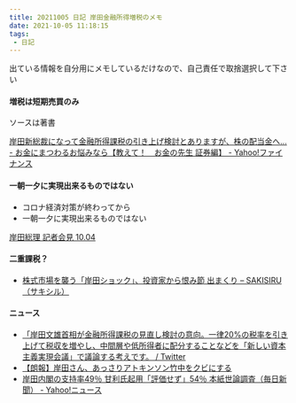 ```yaml
---
title: 20211005 日記 岸田金融所得増税のメモ
date: 2021-10-05 11:18:15
tags:
 - 日記
---
```


出ている情報を自分用にメモしているだけなので、自己責任で取捨選択して下さい

#### 増税は短期売買のみ

ソースは著書

[岸田新総裁になって金融所得課税の引き上げ検討とありますが、株の配当金へ... - お金にまつわるお悩みなら【教えて！　お金の先生 証券編】 - Yahoo!ファイナンス](https://finance.yahoo.co.jp/brokers-hikaku/experts/questions/q14250227949)

#### 一朝一夕に実現出来るものではない

- コロナ経済対策が終わってから
- 一朝一夕に実現出来るものではない

[岸田総理 記者会見 10.04](https://youtu.be/knSp2EVP-Jw?t=1600)

#### 二重課税？

- [株式市場を襲う「岸田ショック」、投資家から恨み節 出まくり – SAKISIRU（サキシル） ](https://sakisiru.jp/11599#:~:text=%E3%81%9D%E3%82%82%E3%81%9D%E3%82%82%E6%A0%AA%E4%BE%A1%E3%81%AF%E6%B3%95%E4%BA%BA%E7%A8%8E%E3%82%92%E6%89%95%E3%81%A3%E3%81%9F%E5%BE%8C%E3%81%AE%E7%A8%8E%E5%BC%95%E3%81%8D%E5%BE%8C%E5%88%A9%E7%9B%8A%E3%82%92%E3%83%99%E3%83%BC%E3%82%B9%E3%81%AB%E5%87%BA%E3%81%95%E3%82%8C%E3%81%A6%E3%81%8A%E3%82%8A%E3%81%93%E3%82%8C%E3%81%AB%E8%AA%B2%E7%A8%8E%E3%81%99%E3%82%8B%E3%81%AE%E3%81%AF%E4%BA%8C%E9%87%8D%E8%AA%B2%E7%A8%8E%E3%80%81%E4%BB%96%E6%89%80%E5%BE%97%E3%81%A8%E3%81%AE%E6%90%8D%E7%9B%8A%E9%80%9A%E7%AE%97%E3%82%82%E3%81%82%E3%81%BE%E3%82%8A%E5%87%BA%E6%9D%A5%E3%81%AA%E3%81%84%E3%80%81%E3%81%93%E3%82%8C%E3%82%92%E5%8D%98%E7%B4%94%E3%81%AB%E3%81%82%E3%81%92%E3%82%8B%E3%81%AE%E3%81%AB%E3%81%AF%E5%A4%A7%E5%8F%8D%E5%AF%BE%E3%80%8D%E3%81%A8%E6%96%AD%E8%A8%80%E3%80%82%E7%B6%9A%E3%81%91%E3%81%A6%E3%80%8C%E3%81%BE%E3%81%9F%E3%80%81%E6%97%A5%E6%9C%AC%E3%81%AE%E6%9C%80%E9%AB%98%E6%89%80%E5%BE%97%E7%A8%8E%E7%8E%87%E3%81%AF%E6%97%A2%E3%81%AB55%EF%BC%85%E3%80%81%E7%9B%B8%E7%B6%9A%E7%A8%8E%E3%81%AF50%EF%BC%85%E3%80%81%E6%AD%BB%E3%81%AC%E3%81%A8%E6%89%80%E5%BE%97%E7%A8%8E%E3%81%AB%E3%81%A4%E3%81%84%E3%81%A6%E3%81%AF77.5%25%E3%81%A8%E5%90%8C%E6%A7%98%E3%80%82%E6%B0%91%E9%96%93%E5%8A%9B%E3%81%A7%E6%94%BF%E5%BA%9C%E3%82%92%E3%82%B9%E3%83%AA%E3%83%A0%E5%8C%96%E3%81%99%E3%82%8B%E3%81%B9%E3%81%8D)

#### ニュース

- [「岸田文雄首相が金融所得課税の見直し検討の意向。一律20%の税率を引き上げて税収を増やし、中間層や低所得者に配分することなどを「新しい資本主義実現会議」で議論する考えです。 / Twitter](https://twitter.com/nikkei/status/1445146577140604932)
- [【朗報】岸田さん、あっさりアトキンソン竹中をクビにする](https://swallow.5ch.net/test/read.cgi/livejupiter/1633338996?v=pc)
- [岸田内閣の支持率49％ 甘利氏起用「評価せず」54％ 本紙世論調査（毎日新聞） - Yahoo!ニュース](https://news.yahoo.co.jp/articles/7f8bbbd6fa2da32eef167a127c8aec9a3d2dbfa6)

